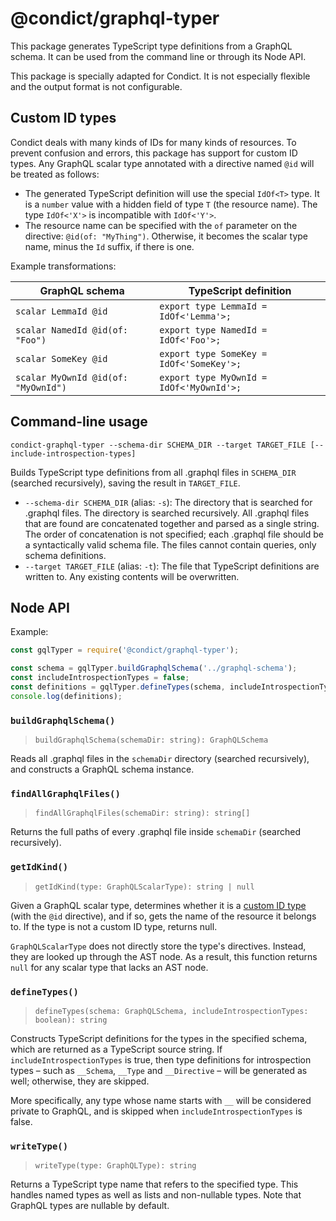# @condict/graphql-typer

This package generates TypeScript type definitions from a GraphQL schema. It can be used from the command line or through its Node API.

This package is specially adapted for Condict. It is not especially flexible and the output format is not configurable.

## Custom ID types

Condict deals with many kinds of IDs for many kinds of resources. To prevent confusion and errors, this package has support for custom ID types. Any GraphQL scalar type annotated with a directive named `@id` will be treated as follows:

* The generated TypeScript definition will use the special `IdOf<T>` type. It is a `number` value with a hidden field of type `T` (the resource name). The type `IdOf<'X'>` is incompatible with `IdOf<'Y'>`.
* The resource name can be specified with the `of` parameter on the directive: `@id(of: "MyThing")`. Otherwise, it becomes the scalar type name, minus the `Id` suffix, if there is one.

Example transformations:

| GraphQL schema | TypeScript definition |
| --- | --- |
| `scalar LemmaId @id` | `export type LemmaId = IdOf<'Lemma'>;` |
| `scalar NamedId @id(of: "Foo")` | `export type NamedId = IdOf<'Foo'>;` |
| `scalar SomeKey @id` | `export type SomeKey = IdOf<'SomeKey'>;` |
| `scalar MyOwnId @id(of: "MyOwnId")` | `export type MyOwnId = IdOf<'MyOwnId'>;` |

## Command-line usage

```
condict-graphql-typer --schema-dir SCHEMA_DIR --target TARGET_FILE [--include-introspection-types]
```

Builds TypeScript type definitions from all .graphql files in `SCHEMA_DIR` (searched recursively), saving the result in `TARGET_FILE`.

* `--schema-dir SCHEMA_DIR` (alias: `-s`): The directory that is searched for .graphql files. The directory is searched recursively. All .graphql files that are found are concatenated together and parsed as a single string. The order of concatenation is not specified; each .graphql file should be a syntactically valid schema file. The files cannot contain queries, only schema definitions.
* `--target TARGET_FILE` (alias: `-t`): The file that TypeScript definitions are written to. Any existing contents will be overwritten.

## Node API

Example:

```js
const gqlTyper = require('@condict/graphql-typer');

const schema = gqlTyper.buildGraphqlSchema('../graphql-schema');
const includeIntrospectionTypes = false;
const definitions = gqlTyper.defineTypes(schema, includeIntrospectionTypes);
console.log(definitions);
```

### `buildGraphqlSchema()`

> `buildGraphqlSchema(schemaDir: string): GraphQLSchema`

Reads all .graphql files in the `schemaDir` directory (searched recursively), and constructs a GraphQL schema instance.

### `findAllGraphqlFiles()`

> `findAllGraphqlFiles(schemaDir: string): string[]`

Returns the full paths of every .graphql file inside `schemaDir` (searched recursively).

### `getIdKind()`

> `getIdKind(type: GraphQLScalarType): string | null`

Given a GraphQL scalar type, determines whether it is a [custom ID type](#custom-id-types) (with the `@id` directive), and if so, gets the name of the resource it belongs to. If the type is not a custom ID type, returns null.

`GraphQLScalarType` does not directly store the type's directives. Instead, they are looked up through the AST node. As a result, this function returns `null` for any scalar type that lacks an AST node.

### `defineTypes()`

> `defineTypes(schema: GraphQLSchema, includeIntrospectionTypes: boolean): string`

Constructs TypeScript definitions for the types in the specified schema, which are returned as a TypeScript source string. If `includeIntrospectionTypes` is true, then type definitions for introspection types – such as `__Schema`, `__Type` and `__Directive` – will be generated as well; otherwise, they are skipped.

More specifically, any type whose name starts with `__` will be considered private to GraphQL, and is skipped when `includeIntrospectionTypes` is false.

### `writeType()`

> `writeType(type: GraphQLType): string`

Returns a TypeScript type name that refers to the specified type. This handles named types as well as lists and non-nullable types. Note that GraphQL types are nullable by default.
